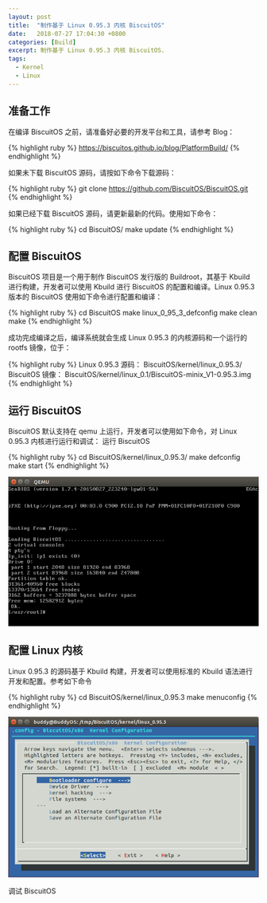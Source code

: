 ```yaml
---
layout: post
title:  "制作基于 Linux 0.95.3 内核 BiscuitOS"
date:   2018-07-27 17:04:30 +0800
categories: [Build]
excerpt: 制作基于 Linux 0.95.3 内核 BiscuitOS.
tags:
  - Kernel
  - Linux
---
```


## 准备工作

在编译 BiscuitOS 之前，请准备好必要的开发平台和工具，请参考 Blog：

{% highlight ruby %}
https://biscuitos.github.io/blog/PlatformBuild/
{% endhighlight %}

如果未下载 BiscuitOS 源码，请按如下命令下载源码：

{% highlight ruby %}
git clone https://github.com/BiscuitOS/BiscuitOS.git
{% endhighlight %}

如果已经下载 BiscuitOS 源码，请更新最新的代码。使用如下命令：

{% highlight ruby %}
cd BiscuitOS/
make update
{% endhighlight %}

## 配置 BiscuitOS

BiscuitOS 项目是一个用于制作 BiscuitOS 发行版的 Buildroot，其基于 Kbuild 进行构建，开发者可以使用 Kbuild 进行 BiscuitOS 的配置和编译。Linux 0.95.3 版本的 BiscuitOS 使用如下命令进行配置和编译：

{% highlight ruby %}
cd BiscuitOS
make linux_0_95_3_defconfig
make clean
make
{% endhighlight %}

成功完成编译之后，编译系统就会生成 Linux 0.95.3 的内核源码和一个运行的 rootfs 镜像，位于：

{% highlight ruby %}
Linux 0.95.3 源码： BiscuitOS/kernel/linux_0.95.3/
BiscuitOS 镜像：  BiscuitOS/kernel/linux_0.1/BiscuitOS-minix_V1-0.95.3.img
{% endhighlight %}

## 运行 BiscuitOS

BiscuitOS 默认支持在 qemu 上运行，开发者可以使用如下命令，对 Linux 0.95.3 内核进行运行和调试：
运行 BiscuitOS

{% highlight ruby %}
cd BiscuitOS/kernel/linux_0.95.3/
make defconfig
make start
{% endhighlight %}

![Running0.95.3](https://raw.githubusercontent.com/EmulateSpace/PictureSet/master/BiscuitOS/buildroot/V000005.png)

## 配置 Linux 内核

Linux 0.95.3 的源码基于 Kbuild 构建，开发者可以使用标准的 Kbuild 语法进行开发和配置。参考如下命令

{% highlight ruby %}
cd BiscuitOS/kernel/linux_0.95.3
make menuconfig
{% endhighlight %}

![menuconfig0.95.3](https://raw.githubusercontent.com/EmulateSpace/PictureSet/master/BiscuitOS/buildroot/V000006.png)

调试 BiscuitOS

